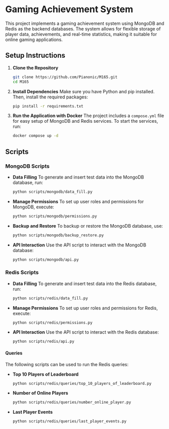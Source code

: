 # Gaming Achievement System

This project implements a gaming achievement system using MongoDB and Redis as the backend databases. The system allows for flexible storage of player data, achievements, and real-time statistics, making it suitable for online gaming applications.

## Setup Instructions

1. **Clone the Repository**
   ```bash
   git clone https://github.com/Pianonic/M165.git
   cd M165
   ```

2. **Install Dependencies**
   Make sure you have Python and pip installed. Then, install the required packages:
   ```bash
   pip install -r requirements.txt
   ```

3. **Run the Application with Docker**
   The project includes a `compose.yml` file for easy setup of MongoDB and Redis services. To start the services, run:
   ```bash
   docker compose up -d
   ```

## Scripts

### MongoDB Scripts

- **Data Filling**
  To generate and insert test data into the MongoDB database, run:
  ```bash
  python scripts/mongodb/data_fill.py
  ```

- **Manage Permissions**
  To set up user roles and permissions for MongoDB, execute:
  ```bash
  python scripts/mongodb/permissions.py
  ```

- **Backup and Restore**
  To backup or restore the MongoDB database, use:
  ```bash
  python scripts/mongodb/backup_restore.py
  ```

- **API Interaction**
  Use the API script to interact with the MongoDB database:
  ```bash
  python scripts/mongodb/api.py
  ```

### Redis Scripts

- **Data Filling**
  To generate and insert test data into the Redis database, run:
  ```bash
  python scripts/redis/data_fill.py
  ```

- **Manage Permissions**
  To set up user roles and permissions for Redis, execute:
  ```bash
  python scripts/redis/permissions.py
  ```

- **API Interaction**
  Use the API script to interact with the Redis database:
  ```bash
  python scripts/redis/api.py
  ```

#### Queries
  The following scripts can be used to run the Redis queries:
  - **Top 10 Players of Leaderboard**
    ```bash
    python scripts/redis/queries/top_10_players_of_leaderboard.py
    ```
  - **Number of Online Players**
    ```bash
    python scripts/redis/queries/number_online_player.py
    ```
  - **Last Player Events**
    ```bash
    python scripts/redis/queries/last_player_events.py
    ```